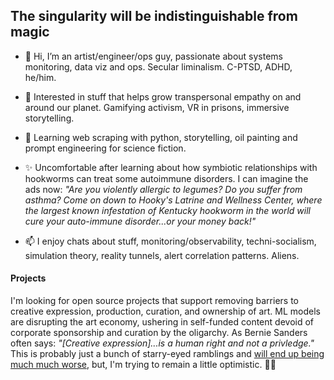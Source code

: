 ## The singularity will be indistinguishable from magic

- 👋 Hi, I’m an artist/engineer/ops guy, passionate about systems monitoring, data viz and ops. Secular liminalism. C-PTSD, ADHD, he/him.
- 👀 Interested in stuff that helps grow transpersonal empathy on and around our planet. Gamifying activism, VR in prisons, immersive storytelling.
- 🌱 Learning web scraping with python, storytelling, oil painting and prompt engineering for science fiction.
- ✨ Uncomfortable after learning about how symbiotic relationships with hookworms can treat some autoimmune disorders. I can imagine the ads now: _"Are you violently allergic to legumes?  Do you suffer from asthma?  Come on down to Hooky's Latrine and Wellness Center, where the largest known infestation of Kentucky hookworm in the world will cure your auto-immune disorder...or your money back!"_

- 📫 I enjoy chats about stuff, monitoring/observability, techni-socialism, simulation theory, reality tunnels, alert correlation patterns.  Aliens.  

#### Projects

I'm looking for open source projects that support removing barriers to creative expression, production, curation, and ownership of art. ML models are disrupting the art economy, ushering in self-funded content devoid of corporate sponsorship and curation by the oligarchy.  As Bernie Sanders often says: _"[Creative expression]...is a human right and not a privledge."_  This is probably just a bunch of starry-eyed ramblings and [will end up being much much worse](https://web.archive.org/web/20220505080211/https://nicksaraev.com/dall-e-2-the-death-of-art/), but, I'm trying to remain a little optimistic. 🤷‍♂️
 
 

<!---
apoctapus/apoctapus is a ✨ special ✨ repository because its `README.md` (this file) appears on your GitHub profile.
You can click the Preview link to take a look at your changes.
--->
